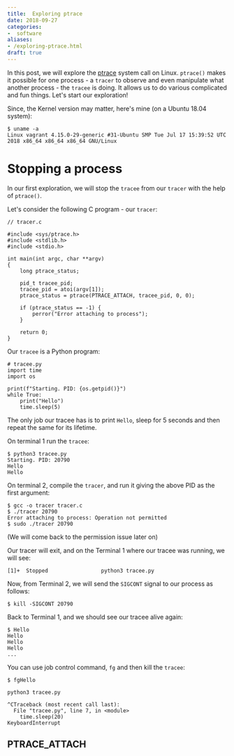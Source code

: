 ```yaml
---
title:  Exploring ptrace
date: 2018-09-27
categories:
-  software
aliases:
- /exploring-ptrace.html
draft: true
---
```



In this post, we will explore the [ptrace](http://man7.org/linux/man-pages/man2/ptrace.2.html) system call on Linux.
`ptrace()` makes it possible for one process - a `tracer` to observe and even manipulate what another
process - the `tracee` is doing. It allows us to do various complicated and fun things. Let's start our exploration!

Since, the Kernel version may matter, here's mine (on a Ubuntu 18.04 system):

```
$ uname -a
Linux vagrant 4.15.0-29-generic #31-Ubuntu SMP Tue Jul 17 15:39:52 UTC 2018 x86_64 x86_64 x86_64 GNU/Linux
```

# Stopping a process

In our first exploration, we will stop the `tracee` from our `tracer` with the help of `ptrace()`.

Let's consider the following C program - our `tracer`:


```
// tracer.c

#include <sys/ptrace.h>
#include <stdlib.h>
#include <stdio.h>

int main(int argc, char **argv)
{
    long ptrace_status;

    pid_t tracee_pid;
    tracee_pid = atoi(argv[1]);
    ptrace_status = ptrace(PTRACE_ATTACH, tracee_pid, 0, 0);

    if (ptrace_status == -1) {
        perror("Error attaching to process");
    }

    return 0;
}
```

Our `tracee` is a Python program:

```
# tracee.py
import time
import os

print(f"Starting. PID: {os.getpid()}")
while True:
    print("Hello")
    time.sleep(5)
```

The only job our tracee has is to print `Hello`, sleep for 5 seconds and then repeat the same for
its lifetime.

On terminal 1 run the `tracee`:

```
$ python3 tracee.py
Starting. PID: 20790
Hello
Hello
```

On terminal 2, compile the `tracer`, and run it giving the above PID as the first argument:
```
$ gcc -o tracer tracer.c
$ ./tracer 20790
Error attaching to process: Operation not permitted
$ sudo ./tracer 20790
```

(We will come back to the permission issue later on)

Our tracer will exit, and on the Terminal 1 where our tracee was running, we will see:

```
[1]+  Stopped                 python3 tracee.py
```

Now, from Terminal 2, we will send the `SIGCONT` signal to our process as follows:

```
$ kill -SIGCONT 20790
```

Back to Terminal 1, and we should see our tracee alive again:

```
$ Hello
Hello
Hello
Hello
...
```

You can use job control command, `fg` and then kill the `tracee`:

```
$ fgHello

python3 tracee.py

^CTraceback (most recent call last):
  File "tracee.py", line 7, in <module>
    time.sleep(20)
KeyboardInterrupt
```

## PTRACE_ATTACH
